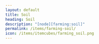 ```yaml
---
layout: default
title: Soil
heading: Soil
description: "[node][farming:soil]"
permalink: /items/farming-soil/
icon: /items/itemcubes/farming_soil.png
---
```

